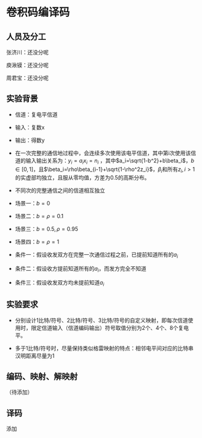 # 卷积码编译码

## 人员及分工

张济川：还没分呢

庾湫镆：还没分呢

周君宝：还没分呢

## 实验背景

- 信道：复电平信道

- 输入：复数x

- 输出：得数y

- 在一次完整的通信地过程中，会连续多次使用该电平信道，其中第i次使用该信道的输入输出关系为：$y_i=a_ix_i=n_i$
，其中$a_i=\sqrt{1-b^2}+b\beta_i$，$b\in[0,1]$，且$\beta_i=\rho\beta_{i-1}+\sqrt{1-\rho^2z_i}$，$\beta_i$和所有$z_i,i>1$的实虚部均独立，且服从零均值，方差为0.5的高斯分布。

- 不同次的完整通信之间的信道相互独立

- 场景一：$b=0$

- 场景二：$b=\rho=0.1$

- 场景三：$b=0.5,\rho=0.95$

- 场景四：$b=\rho=1$

- 条件一：假设收发双方在完整一次通信过程之前，已提前知道所有的$a_i$

- 条件二：假设收方提前知道所有的$a_i$，而发方完全不知道

- 条件三：假设收发双方均未提前知道$a_i$

## 实验要求

- 分别设计1比特/符号、2比特/符号、3比特/符号的自定义映射，即每次信道使用时，限定信道输入（信道编码输出）符号取值分别为2个、4个、8个复电平。

- 多于1比特/符号时，尽量保持类似格雷映射的特点：相邻电平间对应的比特串汉明距离尽量为1

## 编码、映射、解映射

（待添加）

## 译码

添加


